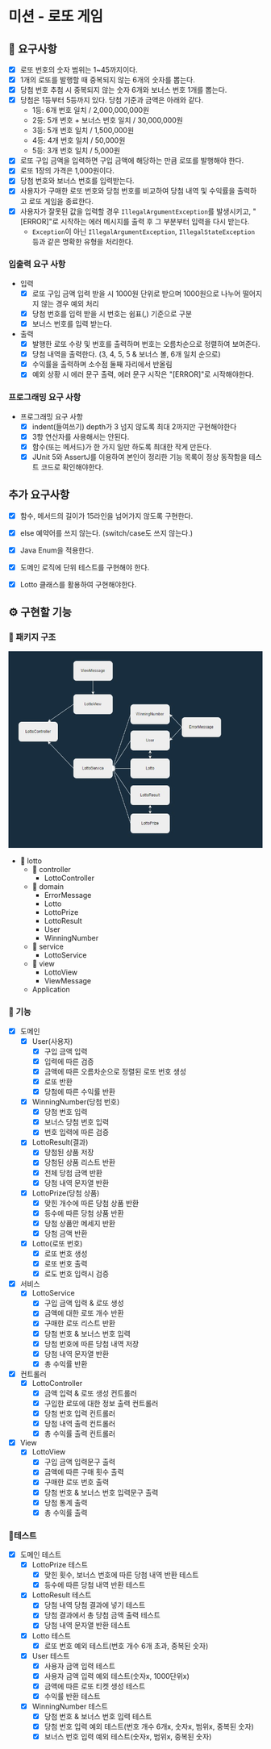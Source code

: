 # 미션 - 로또 게임

## 🎯 요구사항

- [x] 로또 번호의 숫자 범위는 1~45까지이다.
- [x] 1개의 로또를 발행할 때 중복되지 않는 6개의 숫자를 뽑는다.
- [x] 당첨 번호 추첨 시 중복되지 않는 숫자 6개와 보너스 번호 1개를 뽑는다.
- [x] 당첨은 1등부터 5등까지 있다. 당첨 기준과 금액은 아래와 같다.
    - 1등: 6개 번호 일치 / 2,000,000,000원
    - 2등: 5개 번호 + 보너스 번호 일치 / 30,000,000원
    - 3등: 5개 번호 일치 / 1,500,000원
    - 4등: 4개 번호 일치 / 50,000원
    - 5등: 3개 번호 일치 / 5,000원
- [x] 로또 구입 금액을 입력하면 구입 금액에 해당하는 만큼 로또를 발행해야 한다.
- [x] 로또 1장의 가격은 1,000원이다.
- [x] 당첨 번호와 보너스 번호를 입력받는다.
- [x] 사용자가 구매한 로또 번호와 당첨 번호를 비교하여 당첨 내역 및 수익률을 출력하고 로또 게임을 종료한다.
- [x] 사용자가 잘못된 값을 입력할 경우 `IllegalArgumentException`를 발생시키고, "[ERROR]"로 시작하는 에러 메시지를 출력 후 그 부분부터 입력을 다시 받는다.
    - `Exception`이 아닌 `IllegalArgumentException`, `IllegalStateException` 등과 같은 명확한 유형을 처리한다.

### 입출력 요구 사항
- 입력
  - [x] 로또 구입 금액 입력 받을 시 1000원 단위로 받으며 1000원으로 나누어 떨어지지 않는 경우 예외 처리
  - [x] 당첨 번호를 입력 받을 시 번호는 쉼표(,) 기준으로 구분
  - [x] 보너스 번호를 입력 받는다.
- 출력
  - [x] 발행한 로또 수량 및 번호를 출력하며 번호는 오름차순으로 정렬하여 보여준다.
  - [x] 당첨 내역을 출력한다. (3, 4, 5, 5 & 보너스 볼, 6개 일치 순으로) 
  - [x] 수익률을 출력하며 소수점 둘째 자리에서 반올림
  - [x] 예외 상황 시 에러 문구 출력, 에러 문구 시작은 "[ERROR]"로 시작해야한다.

### 프로그래밍 요구 사항
- 프로그래밍 요구 사항
  - [x] indent(들여쓰기) depth가 3 넘지 않도록 최대 2까지만 구현해야한다
  - [x] 3항 연산자를 사용해서는 안된다.
  - [x] 함수(또는 메서드)가 한 가지 일만 하도록 최대한 작게 만든다.
  - [x] JUnit 5와 AssertJ를 이용하여 본인이 정리한 기능 목록이 정상 동작함을 테스트 코드로 확인해야한다.
  
## 추가 요구사항
- [x] 함수, 메서드의 길이가 15라인을 넘어가지 않도록 구현한다.
- [x] else 예약어를 쓰지 않는다. (switch/case도 쓰지 않는다.)
- [x] Java Enum을 적용한다.
- [x] 도메인 로직에 단위 테스트를 구현해야 한다.
- [x] Lotto 클래스를 활용하여 구현해야한다.


## ⚙ 구현할 기능
### 📮 패키지 구조

![package.jpg](package.jpg)

- 📁 lotto
  - 📁 controller
    - LottoController
  - 📁 domain
    - ErrorMessage
    - Lotto
    - LottoPrize
    - LottoResult
    - User
    - WinningNumber
  - 📁 service
    - LottoService
  - 📁 view
    - LottoView
    - ViewMessage
  - Application


### 🚀 기능
- [x] 도메인
  - [x] User(사용자)
    - [x] 구입 금액 입력
    - [x] 입력에 따른 검증
    - [x] 금액에 따른 오름차순으로 정렬된 로또 번호 생성
    - [x] 로또 반환
    - [x] 당첨에 따른 수익률 반환
  - [x] WinningNumber(당첨 번호)
    - [x] 당첨 번호 입력
    - [x] 보너스 당첨 번호 입력
    - [x] 번호 입력에 따른 검증
  - [x] LottoResult(결과)
    - [x] 당첨된 상품 저장
    - [x] 당첨된 상품 리스트 반환
    - [x] 전체 당첨 금액 반환
    - [x] 당첨 내역 문자열 반환
  - [x] LottoPrize(당첨 상품)
    - [x] 맞힌 개수에 따른 당첨 상품 반환
    - [x] 등수에 따른 당첨 상품 반환
    - [x] 당첨 상품안 메세지 반환
    - [x] 당첨 금액 반환
  - [x] Lotto(로또 번호)
    - [x] 로또 번호 생성
    - [x] 로또 번호 출력
    - [x] 로도 번호 입력시 검증
- [x] 서비스
  - [x] LottoService
    - [x] 구입 금액 입력 & 로또 생성
    - [x] 금액에 대한 로또 개수 반환
    - [x] 구매한 로또 리스트 반환
    - [x] 당첨 번호 & 보너스 번호 입력
    - [x] 당첨 번호에 따른 당첨 내역 저장
    - [x] 당첨 내역 문자열 반환
    - [x] 총 수익률 반환
- [x] 컨트롤러
  - [x] LottoController
    - [x] 금액 입력 & 로또 생성 컨트롤러
    - [x] 구입한 로또에 대한 정보 출력 컨트롤러
    - [x] 당첨 번호 입력 컨트롤러
    - [x] 당첨 내역 출력 컨트롤러
    - [x] 총 수익률 출력 컨트롤러
- [x] View
  - [x] LottoView
    - [x] 구입 금액 입력문구 출력
    - [x] 금액에 따른 구매 횟수 출력
    - [x] 구매한 로또 번호 출력
    - [x] 당첨 번호 & 보너스 번호 입력문구 출력
    - [x] 당첨 통계 출력
    - [x] 총 수익률 출력

### 🎫테스트
- [x] 도메인 테스트
  - [x] LottoPrize 테스트
    - [x] 맞힌 횟수, 보너스 번호에 따른 당첨 내역 반환 테스트
    - [x] 등수에 따른 당첨 내역 반환 테스트
  - [x] LottoResult 테스트
    - [x] 당첨 내역 당첨 결과에 넣기 테스트
    - [x] 당첨 결과에서 총 당첨 금액 출력 테스트
    - [x] 당첨 내역 문자열 반환 테스트
  - [x] Lotto 테스트
    - [x] 로또 번호 예외 테스트(번호 개수 6개 초과, 중복된 숫자)
  - [x] User 테스트
    - [x] 사용자 금액 입력 테스트
    - [x] 사용자 금액 입력 예외 테스트(숫자x, 1000단위x)
    - [x] 금액에 따른 로또 티켓 생성 테스트
    - [x] 수익률 반환 테스트
  - [x] WinningNumber 테스트
    - [x] 당첨 번호 & 보너스 번호 입력 테스트
    - [x] 당첨 번호 입력 예외 테스트(번호 개수 6개x, 숫자x, 범위x, 중복된 숫자)
    - [x] 보너스 번호 입력 예외 테스트(숫자x, 범위x, 중복된 숫자)